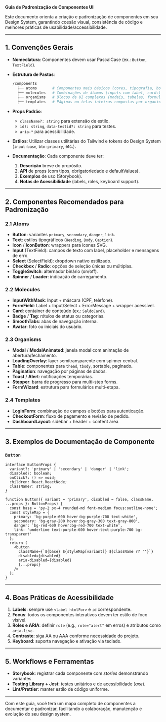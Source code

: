**Guia de Padronização de Componentes UI**

Este documento orienta a criação e padronização de componentes em seu Design System, garantindo coesão visual, consistência de código e melhores práticas de usabilidade/accessibilidade.

---

## 1. Convenções Gerais

* **Nomeclatura**: Componentes devem usar PascalCase (ex.: `Button`, `TextField`).
* **Estrutura de Pastas**:

  ```bash
  /components
    ├── atoms       # Componentes mais básicos (cores, tipografia, botões)
    ├── molecules   # Combinações de átomos (inputs com label, cards)
    ├── organisms   # Blocos de UI complexos (modais, tabelas, formulários)
    ├── templates   # Páginas ou telas inteiras compostas por organisms
  ```
* **Props Padrão**:

  * `className?: string` para extensão de estilo.
  * `id?: string`, `data-testid?: string` para testes.
  * `aria-*` para acessibilidade.
* **Estilos**: Utilizar classes utilitárias do Tailwind e tokens do Design System (`input-base`, `btn-primary`, etc.).
* **Documentação**: Cada componente deve ter:

  1. **Descrição** breve do propósito.
  2. **API** de props (com tipos, obrigatoriedade e defaultValues).
  3. **Exemplos** de uso (Storybook).
  4. **Notas de Acessibilidade** (labels, roles, keyboard support).

---

## 2. Componentes Recomendados para Padronização

### 2.1 Atoms

* **Button**: variantes `primary`, `secondary`, `danger`, `link`.
* **Text**: estilos tipográficos (`Heading`, `Body`, `Caption`).
* **Icon** / **IconButton**: wrappers para ícones SVG.
* **Input** (TextField): campos de texto com label, placeholder e mensagens de erro.
* **Select** (SelectField): dropdown nativo estilizado.
* **Checkbox** / **Radio**: opções de seleção únicas ou múltiplas.
* **ToggleSwitch**: alternador binário (on/off).
* **Spinner** / **Loader**: indicação de carregamento.

### 2.2 Molecules

* **InputWithMask**: Input + máscara (CPF, telefone).
* **FormField**: Label + Input/Select + ErrorMessage + wrapper acessível.
* **Card**: container de conteúdo (ex.: `SaldoCard`).
* **Badge** / **Tag**: rótulos de status ou categorias.
* **SmoothTabs**: abas de navegação interna.
* **Avatar**: foto ou iniciais do usuário.

### 2.3 Organisms

* **Modal** / **ModalAnimated**: janela modal com animação de abertura/fechamento.
* **LoadingOverlay**: layer semitransparente com spinner central.
* **Table**: componentes para `thead`, `tbody`, sortable, paginado.
* **Pagination**: navegação por páginas de dados.
* **Toast** / **Alert**: notificações temporárias.
* **Stepper**: barra de progresso para multi-step forms.
* **FormWizard**: estrutura para formulários multi-etapa.

### 2.4 Templates

* **LoginForm**: combinação de campos e botões para autenticação.
* **CheckoutForm**: fluxo de pagamento e revisão de pedido.
* **DashboardLayout**: sidebar + header + content area.

---

## 3. Exemplos de Documentação de Componente

### `Button`

```tsx
interface ButtonProps {
  variant?: 'primary' | 'secondary' | 'danger' | 'link';
  disabled?: boolean;
  onClick?: () => void;
  children: React.ReactNode;
  className?: string;
}

function Button({ variant = 'primary', disabled = false, className, ...props }: ButtonProps) {
  const base = 'py-2 px-4 rounded-md font-medium focus:outline-none';
  const styleMap = {
    primary: 'bg-purple-600 hover:bg-purple-700 text-white',
    secondary: 'bg-gray-200 hover:bg-gray-300 text-gray-800',
    danger: 'bg-red-600 hover:bg-red-700 text-white',
    link: 'underline text-purple-600 hover:text-purple-700 bg-transparent'
  };
  return (
    <button
      className={`${base} ${styleMap[variant]} ${className ?? ''}`}
      disabled={disabled}
      aria-disabled={disabled}
      {...props}
    />
  );
}
```

---

## 4. Boas Práticas de Acessibilidade

1. **Labels**: sempre use `<label htmlFor>` e `id` correspondente.
2. **Focus**: todos os componentes interativos devem ter estilo de foco visível.
3. **Roles e ARIA**: definir `role` (e.g., `role="alert"` em erros) e atributos como `aria-live`.
4. **Contraste**: siga AA ou AAA conforme necessidade do projeto.
5. **Keyboard**: suporta navegação e ativação via teclado.

---

## 5. Workflows e Ferramentas

* **Storybook**: registrar cada componente com *stories* demonstrando variantes.
* **Testing Library + Jest**: testes unitários e de acessibilidade (*axe*).
* **Lint/Prettier**: manter estilo de código uniforme.

---

Com este guia, você terá um mapa completo de componentes a documentar e padronizar, facilitando a colaboração, manutenção e evolução do seu design system.
